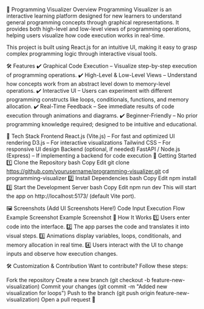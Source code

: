 🚀 Programming Visualizer
Overview
Programming Visualizer is an interactive learning platform designed for new learners to understand general programming concepts through graphical representations. It provides both high-level and low-level views of programming operations, helping users visualize how code execution works in real-time.

This project is built using React.js for an intuitive UI, making it easy to grasp complex programming logic through interactive visual tools.

🛠️ Features
✔️ Graphical Code Execution – Visualize step-by-step execution of programming operations.
✔️ High-Level & Low-Level Views – Understand how concepts work from an abstract level down to memory-level operations.
✔️ Interactive UI – Users can experiment with different programming constructs like loops, conditionals, functions, and memory allocation.
✔️ Real-Time Feedback – See immediate results of code execution through animations and diagrams.
✔️ Beginner-Friendly – No prior programming knowledge required; designed to be intuitive and educational.

📌 Tech Stack
Frontend
React.js (Vite.js) – For fast and optimized UI rendering
D3.js – For interactive visualizations
Tailwind CSS – For responsive UI design
Backend (optional, if needed)
FastAPI / Node.js (Express) – If implementing a backend for code execution
🚀 Getting Started
1️⃣ Clone the Repository
bash
Copy
Edit
git clone https://github.com/yourusername/programming-visualizer.git
cd programming-visualizer
2️⃣ Install Dependencies
bash
Copy
Edit
npm install
3️⃣ Start the Development Server
bash
Copy
Edit
npm run dev
This will start the app on http://localhost:5173/ (default Vite port).

🖼️ Screenshots (Add UI Screenshots Here!)
Code Input	Execution Flow
Example Screenshot	Example Screenshot
📜 How It Works
1️⃣ Users enter code into the interface.
2️⃣ The app parses the code and translates it into visual steps.
3️⃣ Animations display variables, loops, conditionals, and memory allocation in real time.
4️⃣ Users interact with the UI to change inputs and observe how execution changes.

🛠️ Customization & Contribution
Want to contribute? Follow these steps:

Fork the repository
Create a new branch (git checkout -b feature-new-visualization)
Commit your changes (git commit -m "Added new visualization for loops")
Push to the branch (git push origin feature-new-visualization)
Open a pull request 🚀

